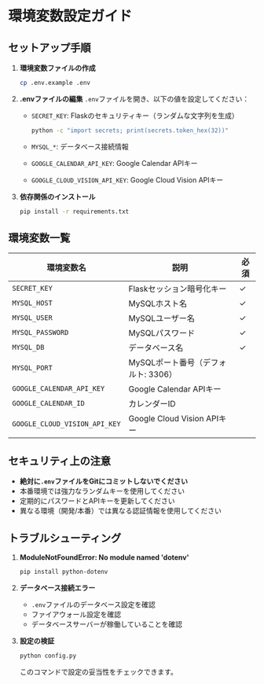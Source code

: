 # 環境変数設定ガイド

## セットアップ手順

1. **環境変数ファイルの作成**
   ```bash
   cp .env.example .env
   ```

2. **.envファイルの編集**
   `.env`ファイルを開き、以下の値を設定してください：

   - `SECRET_KEY`: Flaskのセキュリティキー（ランダムな文字列を生成）
     ```bash
     python -c "import secrets; print(secrets.token_hex(32))"
     ```

   - `MYSQL_*`: データベース接続情報
   - `GOOGLE_CALENDAR_API_KEY`: Google Calendar APIキー
   - `GOOGLE_CLOUD_VISION_API_KEY`: Google Cloud Vision APIキー

3. **依存関係のインストール**
   ```bash
   pip install -r requirements.txt
   ```

## 環境変数一覧

| 環境変数名 | 説明 | 必須 |
|-----------|------|------|
| `SECRET_KEY` | Flaskセッション暗号化キー | ✓ |
| `MYSQL_HOST` | MySQLホスト名 | ✓ |
| `MYSQL_USER` | MySQLユーザー名 | ✓ |
| `MYSQL_PASSWORD` | MySQLパスワード | ✓ |
| `MYSQL_DB` | データベース名 | ✓ |
| `MYSQL_PORT` | MySQLポート番号（デフォルト: 3306） | |
| `GOOGLE_CALENDAR_API_KEY` | Google Calendar APIキー | |
| `GOOGLE_CALENDAR_ID` | カレンダーID | |
| `GOOGLE_CLOUD_VISION_API_KEY` | Google Cloud Vision APIキー | |

## セキュリティ上の注意

- **絶対に`.env`ファイルをGitにコミットしないでください**
- 本番環境では強力なランダムキーを使用してください
- 定期的にパスワードとAPIキーを更新してください
- 異なる環境（開発/本番）では異なる認証情報を使用してください

## トラブルシューティング

1. **ModuleNotFoundError: No module named 'dotenv'**
   ```bash
   pip install python-dotenv
   ```

2. **データベース接続エラー**
   - `.env`ファイルのデータベース設定を確認
   - ファイアウォール設定を確認
   - データベースサーバーが稼働していることを確認

3. **設定の検証**
   ```bash
   python config.py
   ```
   このコマンドで設定の妥当性をチェックできます。